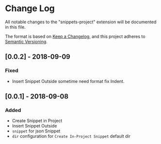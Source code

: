 # Change Log
All notable changes to the "snippets-project" extension will be documented in this file.

The format is based on [Keep a Changelog](https://keepachangelog.com/en/1.0.0/),
and this project adheres to [Semantic Versioning](https://semver.org/spec/v2.0.0.html).

## [0.0.2] - 2018-09-09
### Fixed
- Insert Snippet Outside sometime need format fix Indent.

## [0.0.1] - 2018-09-08
### Added
- Create Snippet in Project
- Insert Snippet Outside
- `snippet` for json Snippet
- `dir` configuration for `Create In-Project Snippet` default dir